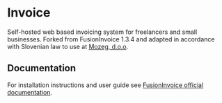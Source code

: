 Invoice
=======

Self-hosted web based invoicing system for freelancers and small businesses. Forked from FusionInvoice 1.3.4 and adapted in accordance with Slovenian law to use at [Mozeg, d.o.o](http://mozeg.com).

Documentation
-------------

For installation instructions and user guide see [FusionInvoice official documentation](http://docs.fusioninvoice.com/1.3/).
